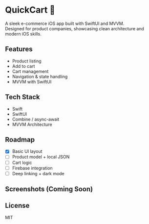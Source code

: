 # QuickCart 🛒

A sleek e-commerce iOS app built with SwiftUI and MVVM.  
Designed for product companies, showcasing clean architecture and modern iOS skills.

## Features
- Product listing
- Add to cart
- Cart management
- Navigation & state handling
- MVVM with SwiftUI

## Tech Stack
- Swift
- SwiftUI
- Combine / async-await
- MVVM Architecture

## Roadmap
- [x] Basic UI layout
- [ ] Product model + local JSON
- [ ] Cart logic
- [ ] Firebase integration
- [ ] Deep linking + dark mode

## Screenshots (Coming Soon)

## License
MIT
